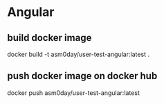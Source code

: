 # Angular

## build docker image 

docker build -t asm0day/user-test-angular:latest .

## push docker image on docker hub

docker push asm0day/user-test-angular:latest
